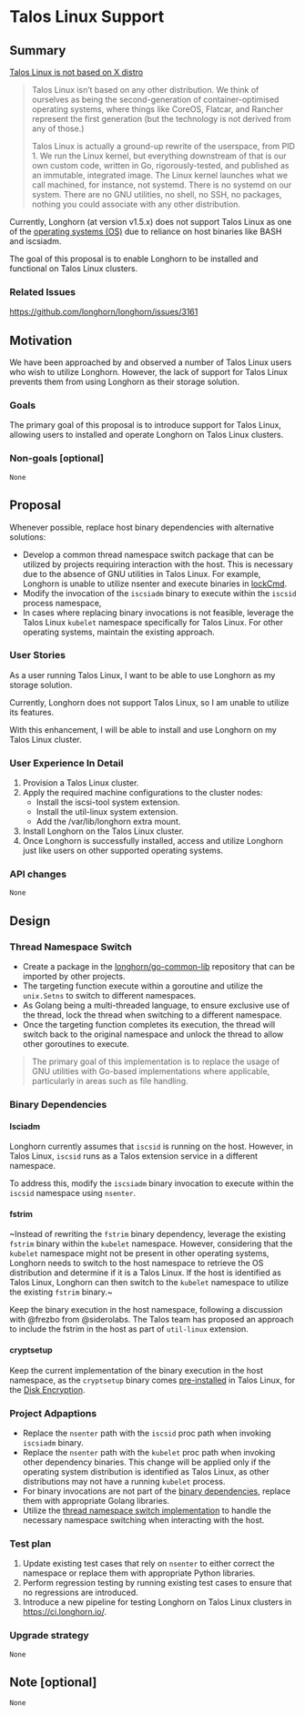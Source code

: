 # Talos Linux Support

## Summary

[Talos Linux is not based on X distro](https://www.talos.dev/v1.4/learn-more/philosophy/#not-based-on-x-distro)

>Talos Linux isn’t based on any other distribution. We think of ourselves as being the second-generation of container-optimised operating systems, where things like CoreOS, Flatcar, and Rancher represent the first generation (but the technology is not derived from any of those.)
>
>Talos Linux is actually a ground-up rewrite of the userspace, from PID 1. We run the Linux kernel, but everything downstream of that is our own custom code, written in Go, rigorously-tested, and published as an immutable, integrated image. The Linux kernel launches what we call machined, for instance, not systemd. There is no systemd on our system. There are no GNU utilities, no shell, no SSH, no packages, nothing you could associate with any other distribution.

Currently, Longhorn (at version v1.5.x) does not support Talos Linux as one of the [operating systems (OS)](https://longhorn.io/docs/1.5.0/best-practices/#operating-system) due to reliance on host binaries like BASH and iscsiadm.

The goal of this proposal is to enable Longhorn to be installed and functional on Talos Linux clusters.

### Related Issues

https://github.com/longhorn/longhorn/issues/3161

## Motivation

We have been approached by and observed a number of Talos Linux users who wish to utilize Longhorn. However, the lack of support for Talos Linux prevents them from using Longhorn as their storage solution.

### Goals

The primary goal of this proposal is to introduce support for Talos Linux, allowing users to installed and operate Longhorn on Talos Linux clusters.

### Non-goals [optional]

`None`

## Proposal

Whenever possible, replace host binary dependencies with alternative solutions:
- Develop a common thread namespace switch package that can be utilized by projects requiring interaction with the host. This is necessary due to the absence of GNU utilities in Talos Linux. For example, Longhorn is unable to utilize nsenter and execute binaries in [lockCmd](https://github.com/longhorn/nsfilelock/blob/2315476ea52e13b4112a1cdb930626f8aa848d09/nsfilelock.go#L67-L68).
- Modify the invocation of the `iscsiadm` binary to execute within the `iscsid` process namespace,
- In cases where replacing binary invocations is not feasible, leverage the Talos Linux `kubelet` namespace specifically for Talos Linux. For other operating systems, maintain the existing approach.

### User Stories

As a user running Talos Linux, I want to be able to use Longhorn as my storage solution.

Currently, Longhorn does not support Talos Linux, so I am unable to utilize its features.

With this enhancement, I will be able to install and use Longhorn on my Talos Linux cluster.

### User Experience In Detail

1. Provision a Talos Linux cluster.
1. Apply the required machine configurations to the cluster nodes:
   - Install the iscsi-tool system extension.
   - Install the util-linux system extension.
   - Add the /var/lib/longhorn extra mount.
1. Install Longhorn on the Talos Linux cluster.
1. Once Longhorn is successfully installed, access and utilize Longhorn just like users on other supported operating systems.

### API changes

`None`

## Design

### Thread Namespace Switch

- Create a package in the [longhorn/go-common-lib](https://github.com/longhorn/go-common-libs) repository that can be imported by other projects.
- The targeting function execute within a goroutine and utilize the `unix.Setns` to switch to different namespaces.
- As Golang being a multi-threaded language, to ensure exclusive use of the thread, lock the thread when switching to a different namespace.
- Once the targeting function completes its execution, the thread will switch back to the original namespace and unlock the thread to allow other goroutines to execute.

> The primary goal of this implementation is to replace the usage of GNU utilities with Go-based implementations where applicable, particularly in areas such as file handling.

### Binary Dependencies

#### Isciadm

Longhorn currently assumes that `iscsid` is running on the host. However, in Talos Linux, `iscsid` runs as a Talos extension service in a different namespace.

To address this, modify the `iscsiadm` binary invocation to execute within the `iscsid` namespace using `nsenter`.

#### fstrim

~Instead of rewriting the `fstrim` binary dependency, leverage the existing `fstrim` binary within the `kubelet` namespace. However, considering that the `kubelet` namespace might not be present in other operating systems, Longhorn needs to switch to the host namespace to retrieve the OS distribution and determine if it is a Talos Linux. If the host is identified as Talos Linux, Longhorn can then switch to the `kubelet` namespace to utilize the existing `fstrim` binary.~

Keep the binary execution in the host namespace, following a discussion with @frezbo from @siderolabs. The Talos team has proposed an approach to include the fstrim in the host as part of `util-linux` extension.

#### cryptsetup

Keep the current implementation of the binary execution in the host namespace, as the `cryptsetup` binary comes [pre-installed](https://github.com/siderolabs/pkgs/blob/release-1.4/Makefile#L40) in Talos Linux, for the [Disk Encryption](https://www.talos.dev/v1.4/talos-guides/configuration/disk-encryption/).

### Project Adpaptions

- Replace the `nsenter` path with the `iscsid` proc path when invoking `iscsiadm` binary.
- Replace the `nsenter` path with the `kubelet` proc path when invoking other dependency binaries. This change will be applied only if the operating system distribution is identified as Talos Linux, as other distributions may not have a running `kubelet` process.
- For binary invocations are not part of the [binary dependencies](#binary-dependencies), replace them with appropriate Golang libraries.
- Utilize the [thread namespace switch implementation](#thread-namespace-switch) to handle the necessary namespace switching when interacting with the host.

### Test plan

1. Update existing test cases that rely on `nsenter` to either correct the namespace or replace them with appropriate Python libraries.
1. Perform regression testing by running existing test cases to ensure that no regressions are introduced.
1. Introduce a new pipeline for testing Longhorn on Talos Linux clusters in https://ci.longhorn.io/.

### Upgrade strategy

`None`

## Note [optional]

`None`

